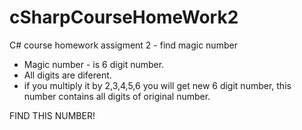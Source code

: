 # cSharpCourseHomeWork2
C# course homework assigment 2 - find magic number


 - Magic number - is 6 digit number.
 - All digits are diferent.
 - if you multiply it by 2,3,4,5,6 you will get new 6 digit number, this number contains all digits of original number.
 
 FIND THIS NUMBER!

